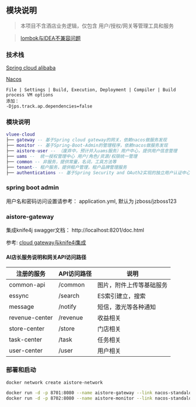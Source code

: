 ## 模块说明 

> 本项目不含酒店业务逻辑，仅包含 用户/授权/网关等管理工具和服务

> [lombok与IDEA不兼容问题](https://youtrack.jetbrains.com/issue/IDEA-250718#focus=Comments-27-4418347.0-0)

### 技术栈


[Spring cloud alibaba](https://spring-cloud-alibaba-group.github.io/github-pages/hoxton/en-us/index.html#_introduction)

[Nacos](https://nacos.io/zh-cn/docs/quick-start-spring-cloud.html)

```
File | Settings | Build, Execution, Deployment | Compiler | Build process VM options 
添加：
-Djps.track.ap.dependencies=false

```

### 模块说明

``` lua
vluee-cloud
├── gateway -- 基于Spring cloud gateway的网关，依赖nacos做服务发现
├── monitor -- 基于Spring-Boot-Admin的管理程序，依赖nacos做服务发现
├── aistore-user -- （废弃中，预计并入uams服务）用户中心，提供用户信息管理
├── uams --  统一授权管理中心 用户/角色/资源/权限统一管理
├── common -- 非服务，提供常量，名词，工具方法等
├── tenant-- 租户服务，提供租户管理，租户品牌管理服务
├── authentications -- 基于Spring Security and OAuth2实现的独立用户认证中心
```

### spring boot admin 
用户名和密码访问设置请参考： application.yml, 默认为 jzboss/jzboss123

### aistore-gateway

集成knife4j swagger文档： http://localhost:8201/doc.html

参考: [cloud gateway与knife4j集成](https://blog.csdn.net/u010192145/article/details/100152984)

#### AI店长服务说明和网关API访问路径 

|  注册的服务   | API访问路径  | 说明 |
|  ----  | ----  | ---- |
| common-api  | /common | 图片，附件上传等基础服务 |
| essync  | /search | ES索引建立，搜索 |
| message  | /notify | 短信，激光等各种通知 |
| revenue-center  | /revenue | 收益相关 |
| store-center  | /store | 门店相关 |
| task-center  | /task | 任务相关 |
| user-center  | /user | 用户相关 |

### 部署和启动

```bash
docker network create aistore-network

docker run -d -p 8701:8080 --name aistore-gateway --link nacos-standalone --network aistore-network aistore/gateway:latest
docker run -d -p 8702:8080 --name aistore-monitor --link nacos-standalone --network aistore-network aistore/monitor:latest

```